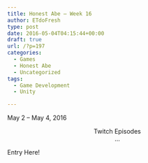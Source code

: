```yaml
---
title: Honest Abe – Week 16
author: ETdoFresh
type: post
date: 2016-05-04T04:15:44+00:00
draft: true
url: /?p=197
categories:
  - Games
  - Honest Abe
  - Uncategorized
tags:
  - Game Development
  - Unity

---
```

May 2 &#8211; May 4, 2016

<p style="text-align: center;">
  Twitch Episodes<br /> ...
</p>

Entry Here!